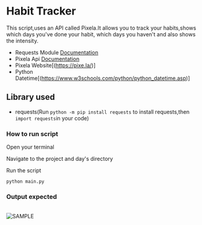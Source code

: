 # Habit Tracker
This script,uses an API called Pixela.It allows you to track your habits,shows which days you've done your habit, which days you haven't and also shows the intensity.
- Requests Module [Documentation](https://requests.readthedocs.io/en/latest/api/)
- Pixela Api [Documentation](https://docs.pixe.la/)
- Pixela Website[(https://pixe.la/)]
- Python Datetime[(https://www.w3schools.com/python/python_datetime.asp)]

## Library used
- requests(Run `python -m pip install requests` to install requests,then `import requests`in your code)
 ### How to run script
Open your terminal

Navigate to the project and day's directory

Run the script

`python main.py`


### Output expected
<br><img src="https://github.com/ima-eky/100-days-of-code-course/blob/main/img/habit_tracker.png" title="SAMPLE" >

